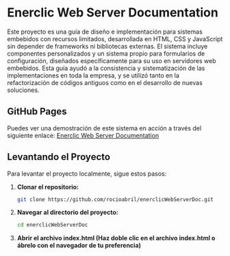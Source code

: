 # Enerclic Web Server Documentation

Este proyecto es una guía de diseño e implementación para sistemas embebidos con recursos limitados, desarrollada en HTML, CSS y JavaScript sin depender de frameworks ni bibliotecas externas. El sistema incluye componentes personalizados y un sistema propio para formularios de configuración, diseñados específicamente para su uso en servidores web embebidos. Esta guía ayudó a la consistencia y sistematización de las implementaciones en toda la empresa, y se utilizó tanto en la refactorización de códigos antiguos como en el desarrollo de nuevas soluciones.

## GitHub Pages

Puedes ver una demostración de este sistema en acción a través del siguiente enlace: [Enerclic Web Server Documentation](https://rocioabril.github.io/enerclicWebServerDoc)

## Levantando el Proyecto

Para levantar el proyecto localmente, sigue estos pasos:

1. **Clonar el repositorio:**
   ```bash
   git clone https://github.com/rocioabril/enerclicWebServerDoc.git
   
2. **Navegar al directorio del proyecto:**
   ```bash
   cd enerclicWebServerDoc
   
3. **Abrir el archivo index.html (Haz doble clic en el archivo index.html o ábrelo con el navegador de tu preferencia)**
   
